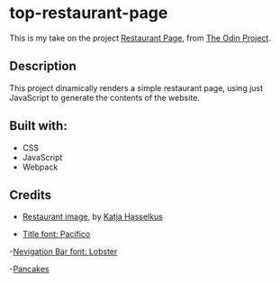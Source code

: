 # top-restaurant-page
This is my take on the project [Restaurant Page](https://www.theodinproject.com/lessons/node-path-javascript-restaurant-page), from [The Odin Project](https://www.theodinproject.com).

## Description

This project dinamically renders a simple restaurant page, using just JavaScript to generate the 
contents of the website.

## Built with:

- CSS
- JavaScript
- Webpack

## Credits

- [Restaurant image](https://www.flickr.com/photos/hasselkus-pr/21487753350/in/photolist-yJNms3-29RYdxm-2cXZpF5-MT822s-y5oc1Y-H8eYYx-ZYuJEq-SavyBi-NpNZRk-Ecyf-ThSRSH-SftXZa-BZYbSq-26rkF7N-71m4S-2eDM9rm-HDoy3G-255si3P-G88dW2-TB93pX-s6tPt3-2ekocaG-2eUfH46-21fJHny-5qcUYG-2dqamQu-GmpLN8-cNcTts-GbDgKp-DZEqeT-SavBzT-CqgS2P-sMhjK-TibBhb-p459m-YoQ5bE-Kjon6P-FCLRhD-T1cQb1-2fxFtRx-WynC4y-CoL9HF-qRSVy-2b52WaY-2fywJxu-2bPFvbW-wpZou5-24eZ3nN-CmSGVB-gNopGU), by [Katja Hasselkus](https://www.flickr.com/photos/hasselkus-pr/)

- [Title font: Pacifico](https://fonts.google.com/specimen/Pacifico/about?preview.text=Restaurant%20page&preview.text_type=custom)

-[Nevigation Bar font: Lobster](https://fonts.google.com/specimen/Lobster?preview.text=Home%20Menu%20Content&preview.text_type=custom&category=Sans+Serif,Display,Monospace&stylecount=1)

-[Pancakes](https://www.flickr.com/photos/manchesterunitedbowie/30455206933/in/photolist-NpdTYH-2n9sgWx-2n9paJ9-2e6LLFi-4jyccs-qwDY5H-2e8EVxM-S3jT5n-21ShoXt-7JeGCZ-2mjQSMY-2gCyXYF-N44TUc-24rGwjT-2mmKS32-GbxmxH-RMcN7T-CYxqB4-PDvF8R-ikyfA5-TMMfky-HHGB35-NQVKNG-224Pd9X-RQMfT8-kDYoYU-BrLaqR-29PKKCu-5nnR1m-ot87KH-2dH79y7-7R5mp2-kGfrsX-RZzPt5-253CGW-2d1r9ry-2e8KbAz-2g3JwLn-4RNyhc-zMDZWS-BvYXCX-Savpd8-2o5By1Z-2hszkdh-9zP5yz-UEr73T-rm6idD-zL4p2B-Dz2tqy-2iHs7Vd)